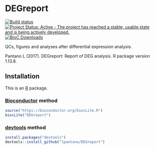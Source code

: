 
[Bioconductor]: https://bioconductor.org
[bcbio-nextgen]: https://github.com/chapmanb/bcbio-nextgen
[devtools]: https://cran.r-project.org/package=devtools
[R]: https://www.r-project.org


# DEGreport

[![Build status](https://secure.travis-ci.org/lpantano/DEGreport.png)](https://secure.travis-ci.org/lpantano/DEGreport.png)
[![Project Status: Active - The project has reached a stable, usable state and is being actively developed.](http://www.repostatus.org/badges/latest/active.svg)](http://www.repostatus.org/#active)
[![BioC Downloads](http://bioconductor.org//shields/downloads/DEGreport.svg)](http://bioconductor.org/packages/3.6/bioc/html/DEGreport.html)

QCs, figures and analyses after differential expression analysis.

Pantano L (2017). DEGreport: Report of DEG analysis. R package version 1.13.8.

## Installation

This is an [R][] package.

### [Bioconductor][] method

```r
source("https://bioconductor.org/biocLite.R")
biocLite("DEGreport")
```

### [devtools][] method

```r
install.packages("devtools")
devtools::install_github("lpantano/DEGreport")
```
